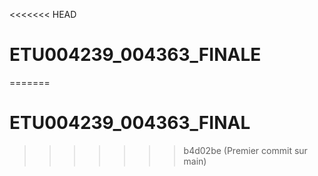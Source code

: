 <<<<<<< HEAD
# ETU004239_004363_FINALE
=======
# ETU004239_004363_FINAL
>>>>>>> b4d02be (Premier commit sur main)
